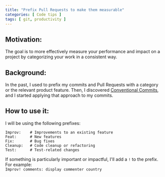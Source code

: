 ```yaml
---
title: "Prefix Pull Requests to make them measurable"
categories: [ Code tips ]
tags: [ git, productivity ]
---
```


## Motivation:

The goal is to more effectively measure your performance and impact on a project by categorizing your work in a
consistent way.

## Background:

In the past, I used to prefix my commits and Pull Requests with a category or the relevant product feature.
Then, I discovered [Conventional Commits](https://www.conventionalcommits.org/), and I started applying that approach to
my commits.

## How to use it:

I will be using the following prefixes:

```
Improv:    # Improvements to an existing feature
Feat:      # New features
Fix:       # Bug fixes
Cleanup:   # Code cleanup or refactoring
Test:      # Test-related changes
```

If something is particularly important or impactful, I'll add a `!` to the prefix.  
For example:  
`Improv! comments: display commenter country`